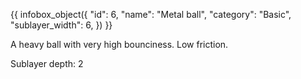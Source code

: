 {{ infobox_object({
	"id": 6,
	"name": "Metal ball",
	"category": "Basic",
	"sublayer_width": 6,
}) }}

A heavy ball with very high bounciness. Low friction.

Sublayer depth: 2